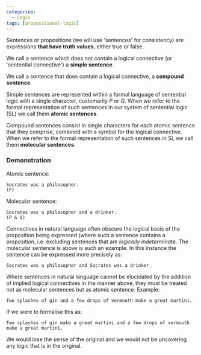 ```yaml
---
categories:
  - Logic 
tags: [propositional-logic]
---
```


Sentences or propositions (we will use 'sentences' for consistency) are expressions **that have truth values**, either true or false.

We call a sentence which does not contain a logical connective (or 'sentential connective') a **simple sentence**.

We call a sentence that does contain a logical connective, a **compound sentence**.

Simple sentences are represented within a formal language of sentential logic with a single character, customarily *P* or *Q*. When we refer to the formal representation of such sentences in our system of sentential logic (SL) we call them **atomic sentences**.

Compound sentences consist in single characters for each atomic sentence that they comprise, combined with a symbol for the logical connective. When we refer to the formal representation of such sentences in SL we call them **molecular sentences**.

### Demonstration

Atomic sentence: 

````
Socrates was a philosopher.
(P)
````

Molecular sentence: 

````
Socrates was a philosopher and a drinker.
(P & Q)
````

Connectives in natural language often obscure the logical basis of the proposition being expressed (where such a sentence contains a proposition, i.e. excluding sentences that are *logically indeterminate*. The molecular sentence is above is such an example. In this instance the sentence can be expressed more precisely as:

````
Socrates was a philosopher and Socrates was a drinker.
````

Where sentences in natural language cannot be elucidated by the addition of implied logical connectives in the manner above, they must be treated not as molecular sentences but as atomic sentence. Example:

````
Two splashes of gin and a few drops of vermouth make a great martini.
````

If we were to formalise this as:

````
Two splashes of gin make a great martini and a few drops of vermouth make a great martini.
````

We would lose the sense of the original and we would not be uncovering any logic that is in the original.

